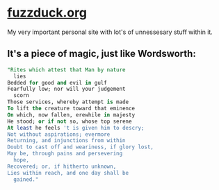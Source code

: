 # [fuzzduck.org](https://fuzzduck.org)

My very important personal site with lot's of unnessesary stuff within it.

## It's a piece of magic, just like Wordsworth:

``` sql
"Rites which attest that Man by nature
  lies
Bedded for good and evil in gulf
Fearfully low; nor will your judgement
  scorn
Those services, whereby attempt is made
To lift the creature toward that eminence
On which, now fallen, erewhile in majesty
He stood; or if not so, whose top serene
At least he feels 't is given him to descry;
Not without aspirations; evermore
Returning, and injunctions from within
Doubt to cast off and weariness, if glory lost,
May be, through pains and persevering
  hope,
Recovered; or, if hitherto unknown,
Lies within reach, and one day shall be
  gained."
```
